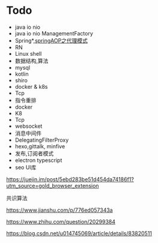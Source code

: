 # Todo

- java io nio
- java io nio ManagementFactory
- Spring*,[springAOP之代理模式](https://www.cnblogs.com/teach/p/10763845.html)
- RN
- Linux shell
- 数据结构,算法
- mysql
- kotlin
- shiro
- docker & k8s
- Tcp
- 指令重排
- docker
- K8
- Tcp
- websocket
- 消息中间件
- DelegatingFilterProxy
- hexo,gittalk, minfive
- 发布,订阅者模式
-  electron  typescript
-  seo UI库

 https://juejin.im/post/5ebd283be51d454da74186f1?utm_source=gold_browser_extension 

共识算法

https://www.jianshu.com/p/776ed057343a

 https://www.zhihu.com/question/20299384 

 https://blog.csdn.net/u014745069/article/details/83820511 
